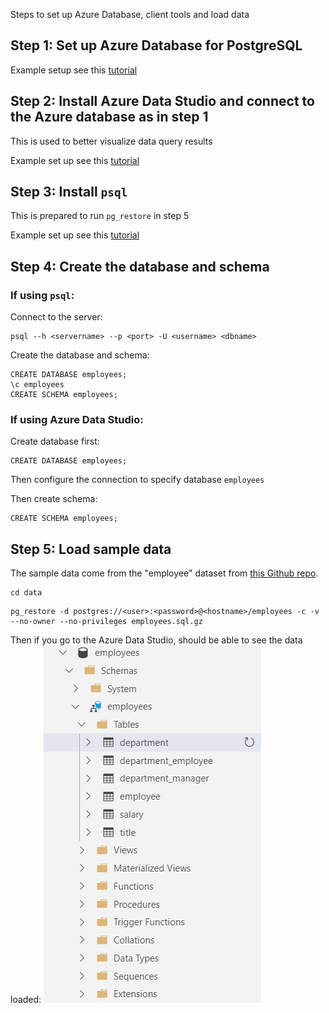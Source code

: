 Steps to set up Azure Database, client tools and load data

## Step 1: Set up Azure Database for PostgreSQL
Example setup see this [tutorial](https://microsoftlearning.github.io/mslearn-postgresql/Instructions/Labs/01-exercise-explore-azure-database-postgresql.html)

## Step 2: Install Azure Data Studio and connect to the Azure database as in step 1
This is used to better visualize data query results

Example set up see this [tutorial](https://microsoftlearning.github.io/mslearn-postgresql/Instructions/Labs/02-exercise-explore-client-tools.html#install-azure-data-studio)

## Step 3: Install `psql`
This is prepared to run `pg_restore` in step 5

Example set up see this [tutorial](https://microsoftlearning.github.io/mslearn-postgresql/Instructions/Labs/02-exercise-explore-client-tools.html#client-tools-to-connect-to-postgresql)

## Step 4: Create the database and schema

### If using `psql`:
Connect to the server:
```
psql --h <servername> --p <port> -U <username> <dbname>
``` 
Create the database and schema:
```
CREATE DATABASE employees;
\c employees
CREATE SCHEMA employees;
```

### If using Azure Data Studio:
Create database first:
```
CREATE DATABASE employees;
```
Then configure the connection to specify database `employees`

Then create schema:
```
CREATE SCHEMA employees;
```

## Step 5: Load sample data

The sample data come from the "employee" dataset from [this Github repo](https://github.com/neondatabase-labs/postgres-sample-dbs?tab=readme-ov-file#employees-database).


```
cd data
```
```
pg_restore -d postgres://<user>:<password>@<hostname>/employees -c -v --no-owner --no-privileges employees.sql.gz
```

Then if you go to the Azure Data Studio, should be able to see the data loaded:
![data loaded](data_loaded.png)
